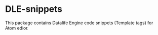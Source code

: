 # DLE-snippets

This package contains Datalife Engine code snippets (Template tags) for Atom edior.
